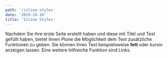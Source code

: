 ```yaml
---
path: '/inline-styles'
date: '2019-24-10'
title: 'Inline Styles'
---
```


Nachdem Sie ihre erste Seite erstellt haben und diese mit Titel und Text gefüllt haben, bietet ihnen Plone die Möglichkeit dem Text zusätzliche Funktionen zu geben.
Sie können ihren Text beispielsweise **fett** oder _kursiv_ anzeigen lassen.
Eine weitere hilfreiche Funktion sind Links.
